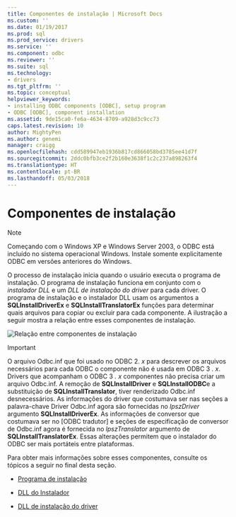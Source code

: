 ```yaml
---
title: Componentes de instalação | Microsoft Docs
ms.custom: ''
ms.date: 01/19/2017
ms.prod: sql
ms.prod_service: drivers
ms.service: ''
ms.component: odbc
ms.reviewer: ''
ms.suite: sql
ms.technology:
- drivers
ms.tgt_pltfrm: ''
ms.topic: conceptual
helpviewer_keywords:
- installing ODBC components [ODBC], setup program
- ODBC [ODBC], component installation
ms.assetid: 9de15ca0-fe6a-4634-8709-a928d3c9cc73
caps.latest.revision: 10
author: MightyPen
ms.author: genemi
manager: craigg
ms.openlocfilehash: cdd589947eb1936b817cd866058bd3785ee41d7f
ms.sourcegitcommit: 2ddc0bfb3ce2f2b160e3638f1c2c237a898263f4
ms.translationtype: HT
ms.contentlocale: pt-BR
ms.lasthandoff: 05/03/2018
---
```

# <a name="installation-components"></a>Componentes de instalação
> [!NOTE]  
>  Começando com o Windows XP e Windows Server 2003, o ODBC está incluído no sistema operacional Windows. Instale somente explicitamente ODBC em versões anteriores do Windows.  
  
 O processo de instalação inicia quando o usuário executa o programa de instalação. O programa de instalação funciona em conjunto com o *instalador DLL* e um *DLL de instalação do driver* para cada driver. O programa de instalação e o instalador DLL usam os argumentos a **SQLInstallDriverEx** e **SQLInstallTranslatorEx** funções para determinar quais arquivos para copiar ou excluir para cada componente. A ilustração a seguir mostra a relação entre esses componentes de instalação.  
  
 ![Relação entre componentes de instalação](../../../odbc/reference/install/media/pr29.gif "pr29")  
  
> [!IMPORTANT]  
>  O arquivo Odbc.inf que foi usado no ODBC 2. *x* para descrever os arquivos necessários para cada ODBC o componente não é usada em ODBC 3 *. x*. Drivers que acompanham o ODBC 3 *. x* componentes não precisa criar um arquivo Odbc.inf. A remoção de **SQLInstallDriver** e **SQLInstallODBC**e a substituição de **SQLInstallTranslator**, tiver renderizado Odbc.inf desnecessários. As informações do driver que costumava ser nas seções a palavra-chave Driver Odbc.inf agora são fornecidas no *lpszDriver* argumento **SQLInstallDriverEx**. As informações de conversor que costumava ser no [ODBC tradutor] e seções de especificação de conversor de Odbc.inf agora é fornecida no *lpszTranslator* argumento de **SQLInstallTranslatorEx**. Essas alterações permitem que o instalador do ODBC ser mais portáteis entre plataformas.  
  
 Para obter mais informações sobre esses componentes, consulte os tópicos a seguir no final desta seção.  
  
-   [Programa de instalação](../../../odbc/reference/install/setup-program.md)  
  
-   [DLL do Instalador](../../../odbc/reference/install/installer-dll.md)  
  
-   [DLL de instalação do driver](../../../odbc/reference/install/driver-setup-dll.md)
